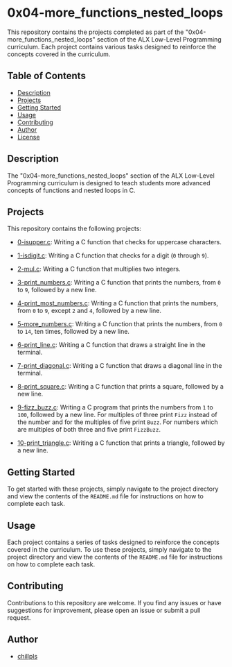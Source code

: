 # 0x04-more_functions_nested_loops

This repository contains the projects completed as part of the "0x04-more_functions_nested_loops" section of the ALX Low-Level Programming curriculum. Each project contains various tasks designed to reinforce the concepts covered in the curriculum.

## Table of Contents

- [Description](#description)
- [Projects](#projects)
- [Getting Started](#getting-started)
- [Usage](#usage)
- [Contributing](#contributing)
- [Author](#author)
- [License](#license)

## Description

The "0x04-more_functions_nested_loops" section of the ALX Low-Level Programming curriculum is designed to teach students more advanced concepts of functions and nested loops in C.

## Projects

This repository contains the following projects:

- [0-isupper.c](./0-isupper.c): Writing a C function that checks for uppercase characters.

- [1-isdigit.c](./1-isdigit.c): Writing a C function that checks for a digit (`0` through `9`).

- [2-mul.c](./2-mul.c): Writing a C function that multiplies two integers.

- [3-print_numbers.c](./3-print_numbers.c): Writing a C function that prints the numbers, from `0` to `9`, followed by a new line.

- [4-print_most_numbers.c](./4-print_most_numbers.c): Writing a C function that prints the numbers, from `0` to `9`, except `2` and `4`, followed by a new line.

- [5-more_numbers.c](./5-more_numbers.c): Writing a C function that prints the numbers, from `0` to `14`, ten times, followed by a new line.

- [6-print_line.c](./6-print_line.c): Writing a C function that draws a straight line in the terminal.

- [7-print_diagonal.c](./7-print_diagonal.c): Writing a C function that draws a diagonal line in the terminal.

- [8-print_square.c](./8-print_square.c): Writing a C function that prints a square, followed by a new line.

- [9-fizz_buzz.c](./9-fizz_buzz.c): Writing a C program that prints the numbers from `1` to `100`, followed by a new line. For multiples of three print `Fizz` instead of the number and for the multiples of five print `Buzz`. For numbers which are multiples of both three and five print `FizzBuzz`.

- [10-print_triangle.c](./10-print_triangle.c): Writing a C function that prints a triangle, followed by a new line.

## Getting Started

To get started with these projects, simply navigate to the project directory and view the contents of the `README.md` file for instructions on how to complete each task.

## Usage

Each project contains a series of tasks designed to reinforce the concepts covered in the curriculum. To use these projects, simply navigate to the project directory and view the contents of the `README.md` file for instructions on how to complete each task.

## Contributing

Contributions to this repository are welcome. If you find any issues or have suggestions for improvement, please open an issue or submit a pull request.

## Author

- [chillpls](https://github.com/chillpls)

